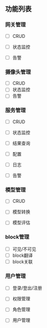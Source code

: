 ## 功能列表

### 网关管理
- [ ] CRUD
- [ ] 状态监控
- [ ] 告警


### 摄像头管理

- [ ] CRUD
- [ ] 状态监控
- [ ] 告警

### 服务管理

- [ ] CRUD
- [ ] 状态监控
- [ ] 结果查询
- [ ] 配置
- [ ] 日志
- [ ] 告警


### 模型管理

- [ ] CRUD
- [ ] 模型转换
- [ ] 模型评估


### block管理

- [ ] 可见/不可见
- [ ] block翻译
- [ ] block关联

### 用户管理

- [ ] 登录/登出/注册
- [ ] 权限管理
- [ ] 角色管理
- [ ] 用户管理


